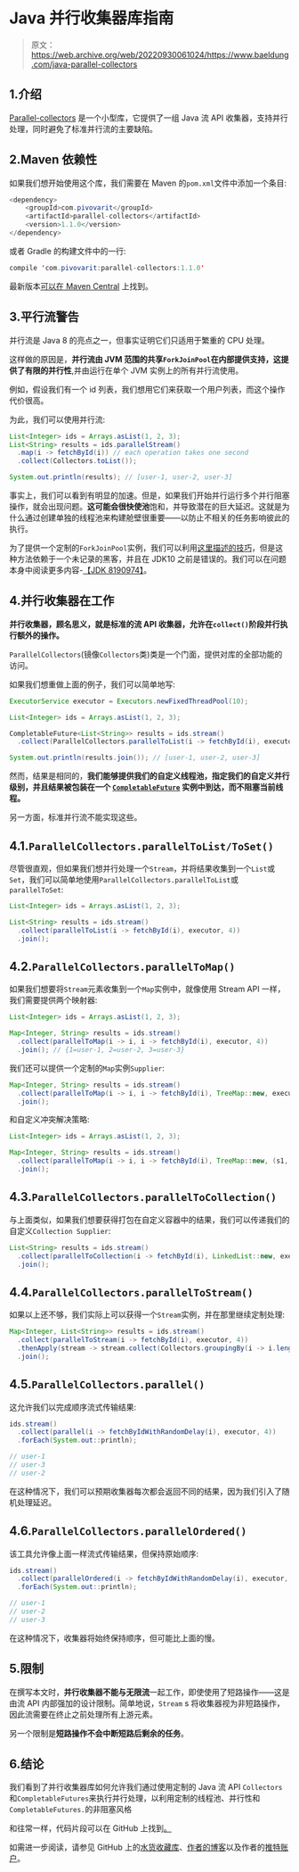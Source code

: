 # Java 并行收集器库指南

> 原文：<https://web.archive.org/web/20220930061024/https://www.baeldung.com/java-parallel-collectors>

## 1.介绍

[Parallel-collectors](https://web.archive.org/web/20220811164633/https://github.com/pivovarit/parallel-collectors) 是一个小型库，它提供了一组 Java 流 API 收集器，支持并行处理，同时避免了标准并行流的主要缺陷。

## 2.Maven 依赖性

如果我们想开始使用这个库，我们需要在 Maven 的`pom.xml`文件中添加一个条目:

```java
<dependency>
    <groupId>com.pivovarit</groupId>
    <artifactId>parallel-collectors</artifactId>
    <version>1.1.0</version>
</dependency>
```

或者 Gradle 的构建文件中的一行:

```java
compile 'com.pivovarit:parallel-collectors:1.1.0'
```

最新版本[可以在 Maven Central](https://web.archive.org/web/20220811164633/https://search.maven.org/search?q=g:com.pivovarit%20AND%20a:parallel-collectors&core=gav) 上找到。

## 3.平行流警告

并行流是 Java 8 的亮点之一，但事实证明它们只适用于繁重的 CPU 处理。

这样做的原因是，**并行流由 JVM 范围的共享`ForkJoinPool`在内部提供支持，这提供了有限的并行性**,并由运行在单个 JVM 实例上的所有并行流使用。

例如，假设我们有一个 id 列表，我们想用它们来获取一个用户列表，而这个操作代价很高。

为此，我们可以使用并行流:

```java
List<Integer> ids = Arrays.asList(1, 2, 3); 
List<String> results = ids.parallelStream() 
  .map(i -> fetchById(i)) // each operation takes one second
  .collect(Collectors.toList()); 

System.out.println(results); // [user-1, user-2, user-3]
```

事实上，我们可以看到有明显的加速。但是，如果我们开始并行运行多个并行阻塞操作，就会出现问题。**这可能会很快使池**饱和，并导致潜在的巨大延迟。这就是为什么通过创建单独的线程池来构建舱壁很重要——以防止不相关的任务影响彼此的执行。

为了提供一个定制的`ForkJoinPool`实例，我们可以利用[这里描述的技巧](/web/20220811164633/https://www.baeldung.com/java-8-parallel-streams-custom-threadpool)，但是这种方法依赖于一个未记录的黑客，并且在 JDK10 之前是错误的。我们可以在问题本身中阅读更多内容-[【JDK 8190974】](https://web.archive.org/web/20220811164633/https://bugs.openjdk.java.net/browse/JDK-8190974)。

## 4.并行收集器在工作

**并行收集器，顾名思义，就是标准的流 API 收集器，允许在`collect()`阶段并行执行额外的操作。**

`ParallelCollectors`(镜像`Collectors`类)类是一个门面，提供对库的全部功能的访问。

如果我们想重做上面的例子，我们可以简单地写:

```java
ExecutorService executor = Executors.newFixedThreadPool(10);

List<Integer> ids = Arrays.asList(1, 2, 3);

CompletableFuture<List<String>> results = ids.stream()
  .collect(ParallelCollectors.parallelToList(i -> fetchById(i), executor, 4));

System.out.println(results.join()); // [user-1, user-2, user-3]
```

然而，结果是相同的，**我们能够提供我们的自定义线程池，指定我们的自定义并行级别，并且结果被包装在一个 [`CompletableFuture`](/web/20220811164633/https://www.baeldung.com/java-completablefuture) 实例中到达，而不阻塞当前线程。**

另一方面，标准并行流不能实现这些。

## 4.1.`ParallelCollectors.parallelToList/ToSet()`

尽管很直观，但如果我们想并行处理一个`Stream`，并将结果收集到一个`List`或`Set`，我们可以简单地使用`ParallelCollectors.parallelToList`或`parallelToSet`:

```java
List<Integer> ids = Arrays.asList(1, 2, 3);

List<String> results = ids.stream()
  .collect(parallelToList(i -> fetchById(i), executor, 4))
  .join();
```

## 4.2.`ParallelCollectors.parallelToMap()`

如果我们想要将`Stream`元素收集到一个`Map`实例中，就像使用 Stream API 一样，我们需要提供两个映射器:

```java
List<Integer> ids = Arrays.asList(1, 2, 3);

Map<Integer, String> results = ids.stream()
  .collect(parallelToMap(i -> i, i -> fetchById(i), executor, 4))
  .join(); // {1=user-1, 2=user-2, 3=user-3}
```

我们还可以提供一个定制的`Map`实例`Supplier`:

```java
Map<Integer, String> results = ids.stream()
  .collect(parallelToMap(i -> i, i -> fetchById(i), TreeMap::new, executor, 4))
  .join(); 
```

和自定义冲突解决策略:

```java
List<Integer> ids = Arrays.asList(1, 2, 3);

Map<Integer, String> results = ids.stream()
  .collect(parallelToMap(i -> i, i -> fetchById(i), TreeMap::new, (s1, s2) -> s1, executor, 4))
  .join();
```

## 4.3.`ParallelCollectors.parallelToCollection()`

与上面类似，如果我们想要获得打包在自定义容器中的结果，我们可以传递我们的自定义`Collection Supplier`:

```java
List<String> results = ids.stream()
  .collect(parallelToCollection(i -> fetchById(i), LinkedList::new, executor, 4))
  .join();
```

## 4.4.`ParallelCollectors.parallelToStream()`

如果以上还不够，我们实际上可以获得一个`Stream`实例，并在那里继续定制处理:

```java
Map<Integer, List<String>> results = ids.stream()
  .collect(parallelToStream(i -> fetchById(i), executor, 4))
  .thenApply(stream -> stream.collect(Collectors.groupingBy(i -> i.length())))
  .join();
```

## 4.5.`ParallelCollectors.parallel()`

这允许我们以完成顺序流式传输结果:

```java
ids.stream()
  .collect(parallel(i -> fetchByIdWithRandomDelay(i), executor, 4))
  .forEach(System.out::println);

// user-1
// user-3
// user-2 
```

在这种情况下，我们可以预期收集器每次都会返回不同的结果，因为我们引入了随机处理延迟。

## 4.6.`ParallelCollectors.parallelOrdered()`

该工具允许像上面一样流式传输结果，但保持原始顺序:

```java
ids.stream()
  .collect(parallelOrdered(i -> fetchByIdWithRandomDelay(i), executor, 4))
  .forEach(System.out::println);

// user-1
// user-2 
// user-3 
```

在这种情况下，收集器将始终保持顺序，但可能比上面的慢。

## 5.限制

在撰写本文时，**并行收集器不能与无限流**一起工作，即使使用了短路操作——这是由流 API 内部强加的设计限制。简单地说，`Stream` s 将收集器视为非短路操作，因此流需要在终止之前处理所有上游元素。

另一个限制是**短路操作不会中断短路后剩余的任务**。

## 6.结论

我们看到了并行收集器库如何允许我们通过使用定制的 Java 流 API `Collectors`和`CompletableFutures`来执行并行处理，以利用定制的线程池、并行性和`CompletableFutures.`的非阻塞风格

和往常一样，代码片段可以在 GitHub 上找到[。](https://web.archive.org/web/20220811164633/https://github.com/eugenp/tutorials/tree/master/libraries-2)

如需进一步阅读，请参见 GitHub 上的[水货收藏库](https://web.archive.org/web/20220811164633/https://github.com/pivovarit/parallel-collectors)、[作者的博客](https://web.archive.org/web/20220811164633/http://4comprehension.com/)以及作者的[推特账户](https://web.archive.org/web/20220811164633/https://twitter.com/pivovarit)。